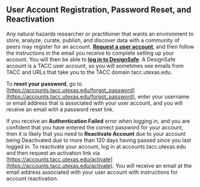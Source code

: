 ## User Account Registration, Password Reset, and Reactivation

Any natural hazards researcher or practitioner that wants an environment to store, analyze, curate, publish, and discover data with a community of peers may register for an account. [**Request a user account**](https://www.designsafe-ci.org/account/register/), and then follow the instructions in the email you receive to complete setting up your account. You will then be able to [**log in to DesignSafe**](https://www.designsafe-ci.org/). A DesignSafe account is a TACC user account, so you will sometimes see emails from TACC and URLs that take you to the TACC domain tacc.utexas.edu.

To **reset your password**, go to [https://accounts.tacc.utexas.edu/forgot_password](https://accounts.tacc.utexas.edu/forgot_password), enter your username or email address that is associated with your user account, and you will receive an email with a password reset link. 

If you receive an **Authentication Failed** error when logging in, and you are confident that you have entered the correct password for your account, then it is likely that you need to **Reactivate Account** due to your account being Deactivated due to more than 120 days having passed since you last logged in. To reactivate your account, log in at accounts.tacc.utexas.edu and then request an activation link via [https://accounts.tacc.utexas.edu/activate](https://accounts.tacc.utexas.edu/activate). You will receive an email at the email address associated with your user account with instructions for account reactivation.
